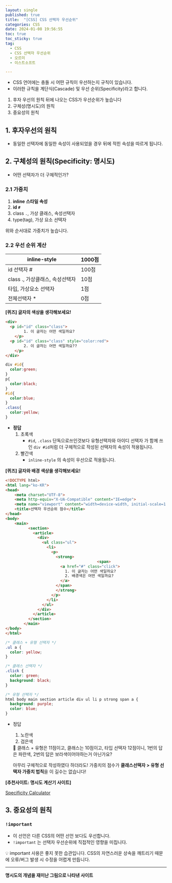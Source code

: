 ```yaml
---
layout: single
published: true
title:  "[CSS] CSS 선택자 우선순위"
categories: CSS
date: 2024-01-08 19:56:55
toc: true
toc_sticky: true
tag:   
  - CSS
  - CSS 선택자 우선순위
  - 오르미
  - 이스트소프트

---
```


- CSS 언어에는 충돌 시 어떤 규칙이 우선하는지 규칙이 있습니다.
- 이러한 규칙을 계단식(Cascade) 및 우선 순위(Specificity)라고 합니다.
1. 후자 우선의 원칙 뒤에 나오는 CSS가 우선순위가 높습니다
2. 구체성(명시도)의 원칙
3. 중요성의 원칙

## 1. 후자우선의 원칙

- 동일한 선택자에 동일한 속성이 사용되었을 경우 뒤에 적힌 속성을 따르게 됩니다.

## 2. 구체성의 원칙(**Specificity: 명시도)**

- 어떤 선택자가 더 구체적인가?

### 2.1 가중치

1. **inline 스타일 속성** 
2. **id `#`** 
3. class `.`, 가상 클래스, 속성선택자
4. type(tag), 가상 요소 선택자

위와 순서대로 가중치가 높습니다.

### 2.2 우선 순위 계산

| inline-style | 1000점 |
| --- | --- |
| id 선택자 # | 100점 |
| class ., 가상클래스, 속성선택자 | 10점 |
| 타입, 가상요소 선택자 | 1점 |
| 전체선택자 * | 0점 |

**[퀴즈] 글자의 색상을 생각해보세요!**

```html
<div>
  <p id="id" class="class">
		1. 이 글자는 어떤 색일까요?
	</p>
  <p id="id" class="class" style="color:red">
		2. 이 글자는 어떤 색일까요??
	</p>
</div>

```

```css
div #id{
  color:green;
}
p{
  color:black;
}
#id{
  color:blue;
}
.class{
  color:yellow;
}
```

- **정답**
    1. 초록색
        - `#id`, `.class` 단독으로쓰인것보다 유형선택자와 아이디 선택자 가 함께 쓰인 `div #id`처럼 더 구체적으로 작성된 선택자의 속성이 적용됩니다.
    2. 빨간색
        - `inline-style` 의 속성이 우선으로 적용됩니다.

**[퀴즈] 글자와 배경 색상을 생각해보세요!**

```html
<!DOCTYPE html>
<html lang="ko-KR">
<head>
    <meta charset="UTF-8">
    <meta http-equiv="X-UA-Compatible" content="IE=edge">
    <meta name="viewport" content="width=device-width, initial-scale=1.0">
    <title>선택자 우선순위 점수</title>
</head>
<body>
    <main>
		  <section>
		    <article>
		      <div>
		        <ul class="ul">
		          <li>
		            <p>
		              <strong>
										<span>
	                    <a href="#" class="click">
	                      1. 이 글자는 어떤 색일까요?
	                      2. 배경색은 어떤 색일까요?
	                    </a>
	                  </span>
		              </strong>
		            </p>
		          </li>
		        </ul>
		      </div>
		    </article>
		  </section>
		</main>
</body>
</html>

```

```css
/* 클래스 + 유형 선택자 */
.ul a {
  color: yellow;
}

/* 클래스 선택자 */
.click {
  color: green;
  background: black;
}

/* 유형 선택자 */
html body main section article div ul li p strong span a {
  background: purple;
  color: blue;
}
```

- 정답
    1. 노란색
    2. 검은색
    
    <div>
    🤔 클래스 + 유형은 11점이고,
    클래스는 10점이고, 
    타입 선택자 12점이니,
    1번의 답은 파란색, 2번의 답은 보라색이어야하는거 아닌가요?
    
    아무리 구체적으로 작성하였다 하더라도!
    가중치의 점수가 **클래스선택자 > 유형 선택자 가중치 법칙**을 이 길수는 없습니다!
    
    </div>
    

**[추천사이트: 명시도 계산기 사이트]**

[Specificity Calculator](https://specificity.keegan.st/)

## 3. 중요성의 원칙

### `!important`

- 이 선언은 다른 CSS의 어떤 선언 보다도 우선합니다.
- `!important` 는 선택자 우선순위에 직접적인 영향을 미칩니다.

<div>
💡 important 사용은 좋지 못한 습관입니다. 
CSS의 자연스러운 상속을 깨트리기 때문에 오류/버그 발생 시 수정을 어렵게 만듭니다.

</div>

---

**명시도의 개념을 재미난 그림으로 나타낸 사이트**

[](https://specifishity.com/)